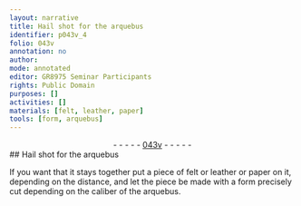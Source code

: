 ```yaml
---
layout: narrative
title: Hail shot for the arquebus
identifier: p043v_4
folio: 043v
annotation: no
author:
mode: annotated
editor: GR8975 Seminar Participants
rights: Public Domain
purposes: []
activities: []
materials: [felt, leather, paper]
tools: [form, arquebus]
---
```


 <div class="folio" align="center">- - - - - <a href="http://gallica.bnf.fr/ark:/12148/btv1b10500001g/f92.image" target="_blank">043v</a> - - - - - </div>  
## Hail shot for the arquebus

 
If you want that it stays together put a piece of <span class="material">felt</span> or <span class="material">leather</span> or <span class="material">paper</span> on it, depending on the distance, and let the piece be made with a <span class="tool">form</span> precisely cut depending on the caliber of the <span class="tool">arquebus</span>.
 